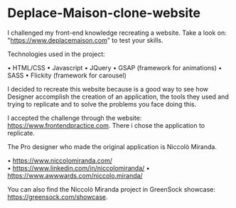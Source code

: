 # Deplace-Maison-clone-website
I challenged my front-end knowledge recreating a website. Take a look on: "https://www.deplacemaison.com" to test your skills.


Technologies used in the project:

• HTML/CSS
• Javascript
• JQuery
• GSAP (framework for animations)
• SASS 
• Flickity (framework for carousel)


I decided to recreate this website because is a good way to see how Designer accomplish the creation of an application, the tools they used
and trying to replicate and to solve the problems you face doing this.

I accepted the challenge through the website: https://www.frontendpractice.com.
There i chose the application to replicate. 

The Pro designer who made the original application is  Niccolò Miranda.

• https://www.niccolomiranda.com/ <br />
• https://www.linkedin.com/in/niccolomiranda/
• https://www.awwwards.com/niccolo.miranda/


You can also find the Niccolò Miranda project in GreenSock showcase: https://greensock.com/showcase.

